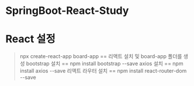 # SpringBoot-React-Study

# React 설정
 > npx create-react-app board-app == 리액트 설치 및 board-app 폴더를 생성
 > bootstrap 설치 == npm install bootstrap --save
 > axios 설치 == npm install axios --save
 > 리액트 라우터 설치 == npm install react-router-dom --save
